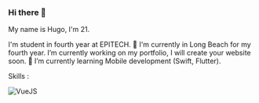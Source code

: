 ### Hi there 👋

My name is Hugo, I'm 21.

I'm student in fourth year at EPITECH.
:palm_tree: I'm currently in Long Beach for my fourth year.
I’m currently working on my portfolio, I will create your website soon.
:iphone: I’m currently learning Mobile development (Swift, Flutter).

Skills :

![VueJS](https://upload.wikimedia.org/wikipedia/commons/thumb/9/95/Vue.js_Logo_2.svg/1200px-Vue.js_Logo_2.svg.png)
